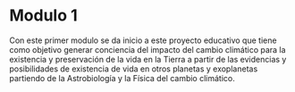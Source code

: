 # Modulo 1

Con este primer modulo se da inicio a este proyecto educativo que tiene como objetivo generar conciencia del impacto del cambio climático para la existencia y preservación de la vida en la Tierra a partir de las evidencias y posibilidades de existencia de vida en otros planetas y exoplanetas partiendo de la Astrobiología y la Física del cambio climático.
